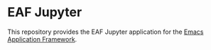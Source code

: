 # EAF Jupyter
This repository provides the EAF Jupyter application for the [Emacs Application Framework](https://github.com/emacs-eaf/emacs-application-framework).
